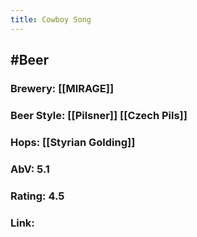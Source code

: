 ```yaml
---
title: Cowboy Song
---
```


## #Beer
### Brewery: [[MIRAGE]]

### Beer Style: [[Pilsner]] [[Czech Pils]]

### Hops: [[Styrian Golding]]

### AbV: 5.1

### Rating: 4.5

### Link: 

